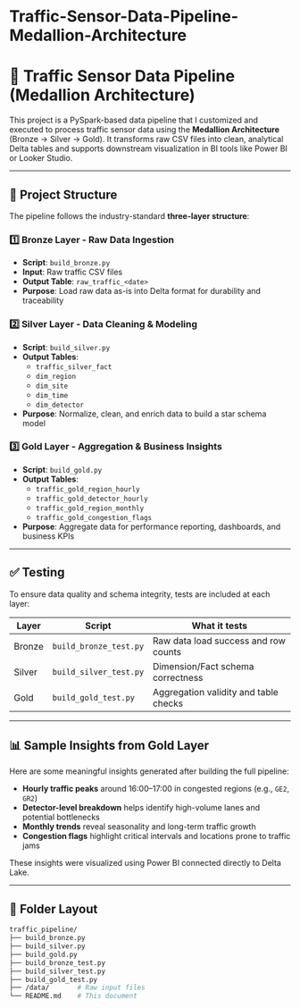 # Traffic-Sensor-Data-Pipeline-Medallion-Architecture

# 🚦 Traffic Sensor Data Pipeline (Medallion Architecture)

This project is a PySpark-based data pipeline that I customized and executed to process traffic sensor data using the **Medallion Architecture** (Bronze → Silver → Gold). It transforms raw CSV files into clean, analytical Delta tables and supports downstream visualization in BI tools like Power BI or Looker Studio.

---

## 🔧 Project Structure

The pipeline follows the industry-standard **three-layer structure**:

### 1️⃣ Bronze Layer - Raw Data Ingestion
- **Script**: `build_bronze.py`
- **Input**: Raw traffic CSV files
- **Output Table**: `raw_traffic_<date>`
- **Purpose**: Load raw data as-is into Delta format for durability and traceability

### 2️⃣ Silver Layer - Data Cleaning & Modeling
- **Script**: `build_silver.py`
- **Output Tables**:
  - `traffic_silver_fact`
  - `dim_region`
  - `dim_site`
  - `dim_time`
  - `dim_detector`
- **Purpose**: Normalize, clean, and enrich data to build a star schema model

### 3️⃣ Gold Layer - Aggregation & Business Insights
- **Script**: `build_gold.py`
- **Output Tables**:
  - `traffic_gold_region_hourly`
  - `traffic_gold_detector_hourly`
  - `traffic_gold_region_monthly`
  - `traffic_gold_congestion_flags`
- **Purpose**: Aggregate data for performance reporting, dashboards, and business KPIs

---

## ✅ Testing

To ensure data quality and schema integrity, tests are included at each layer:

| Layer  | Script                  | What it tests                        |
|--------|-------------------------|--------------------------------------|
| Bronze | `build_bronze_test.py`  | Raw data load success and row counts |
| Silver | `build_silver_test.py`  | Dimension/Fact schema correctness    |
| Gold   | `build_gold_test.py`    | Aggregation validity and table checks|

---

## 📊 Sample Insights from Gold Layer

Here are some meaningful insights generated after building the full pipeline:

- **Hourly traffic peaks** around 16:00–17:00 in congested regions (e.g., `GE2`, `GR2`)
- **Detector-level breakdown** helps identify high-volume lanes and potential bottlenecks
- **Monthly trends** reveal seasonality and long-term traffic growth
- **Congestion flags** highlight critical intervals and locations prone to traffic jams

These insights were visualized using Power BI connected directly to Delta Lake.

---

## 📁 Folder Layout

```bash
traffic_pipeline/
├── build_bronze.py
├── build_silver.py
├── build_gold.py
├── build_bronze_test.py
├── build_silver_test.py
├── build_gold_test.py
├── /data/       # Raw input files
└── README.md    # This document
